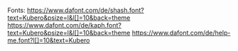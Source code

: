 Fonts: 
https://www.dafont.com/de/shash.font?text=Kubero&psize=l&l[]=10&back=theme
https://www.dafont.com/de/kaph.font?text=Kubero&psize=l&l[]=10&back=theme
https://www.dafont.com/de/help-me.font?l[]=10&text=Kubero 